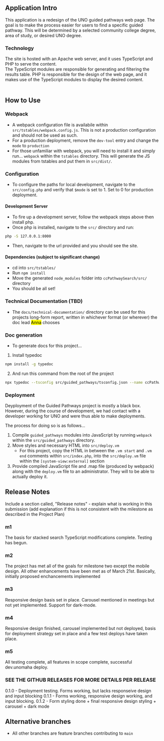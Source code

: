 ## Application Intro
This application is a redesign of the UNO guided pathways web page. The goal is to make the process easier for users to find a specific guided pathway. This will be determined by a selected community college degree, area of study, or desired UNO degree.

### Technology 

The site is hosted with an Apache web server, and it uses TypeScript and PHP to serve the content. <br>
The TypeScript modules are responsible for generating and filtering the results table. PHP is responsible for the design of the web page, and it makes use of the TypeScript modules to display the desired content.
<br><br>

## How to Use

### Webpack
- A webpack configuration file is availabile within `src/tstables/webpack.config.js`. This is not a production configuration and should not be used as such.
- For a production deployment, remove the `dev-tool` entry and change the `mode` to `production`
- For those unfamiliar with webpack, you will need to install it and simply run...
`webpack` within the `tstables` directory. This will generate the JS modules from tstables and put them in `src/dist/`.

### Configuration
- To configure the paths for local development, navigate to the `src/config.php` and verify that `$mode` is set to 1. Set to 0 for production deployment.

#### Development Server
- To fire up a development server, follow the webpack steps above then install php.
- Once php is installed, navigate to the `src/` directory and run: 
```bash 
php -S 127.0.0.1:8000
```
- Then, navigate to the url provided and you should see the site.

#### Dependencies (subject to significant change)
- cd into `src/tstables/`
- Run `npm install`
- Move the generated `node_modules` folder into `ccPathwaySearch/src/` directory
- You should be all set!

### Technical Documentation (TBD)
- The `docs/technical-documentation/` directory can be used for this projects long-form report, written in whichever format (or wherever) the doc lead <mark>Anna</mark> chooses

### Doc generation
- To generate docs for this project...
1. Install typedoc
```bash
npm install -g typedoc 
```
2. And run this command from the root of the project
```bash
npx typedoc --tsconfig src/guided_pathways/tsconfig.json --name ccPathwaySearch src/guided_pathways/src/index.ts 
```

### Deployment
Deyployment of the Guided Pathways project is mostly a black box. However, during the course of development, we had contact with a developer working for UNO and were thus able to make deployments.

The process for doing so is as follows...
1. Compile `guided_pathways` modules into JavaScript by running `webpack` within the `src/guided_pathways` directory.
2. Move styles and necessary HTML into `src/deploy.vm`
    - For this project, copy the HTML in between the `.vm start` and `.vm end` comments within `src/index.php`, into the `src/deploy.vm` file within the `[system-view:external]` section
3. Provide compiled JavaScript file and .map file (produced by webpack) along with the `deploy.vm` file to an administrator. They will to be able to actually deploy it.

## Release Notes
Include a section called, "Release notes" - explain what is working in this submission (add explanation if this is not consistent with the milestone as described in the Project Plan)

### m1
The basis for stacked search TypeScript modifications complete. Testing has begun.

### m2
The project has met all of the goals for milestone two except the mobile design. All other enhancements have been met as of March 21st. Basically, initially proposed enchancements implemented

### m3
Responsive design basis set in place. Carousel mentioned in meetings but not yet implemented. Support for dark-mode.

### m4
Responsive design finished, carousel implemented but not deployed, basis for deployment strategy set in place and a few test deploys have taken place.

### m5
All testing complete, all features in scope complete, successful dev.unomaha deploy.

### SEE THE GITHUB RELEASES FOR MORE DETAILS PER RELEASE

0.1.0 - Deployment testing. Forms working, but lacks responseive design and input blocking
0.1.1 - Forms working, responsive design working, and input blocking.
0.1.2 - Form styling done + final responsive design styling + carousel + dark mode

## Alternative branches
- All other branches are feature branches contributing to `main`
